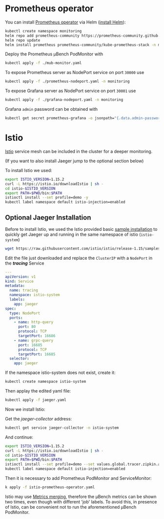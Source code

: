 # Prometheus operator

You can install [Prometheus operator](https://github.com/prometheus-operator/prometheus-operator) via Helm ([install Helm](https://helm.sh/docs/intro/install)): 

```zsh
kubectl create namespace monitoring
helm repo add prometheus-community https://prometheus-community.github.io/helm-charts
helm repo update
helm install prometheus prometheus-community/kube-prometheus-stack -n monitoring
```

Deploy the Prometheus µBench PodMonitor with
```zsh
kubectl apply -f ./mub-monitor.yaml
```

To expose Prometheus server as NodePort service on port `30000` use

```zsh
kubectl apply -f ./prometheus-nodeport.yaml -n monitoring
```

To expose Grafana server as NodePort service on port `30001` use

```zsh
kubectl apply -f ./grafana-nodeport.yaml -n monitoring
```

Grafana `admin` password can be obtained with

```zsh
kubectl get secret prometheus-grafana -o jsonpath="{.data.admin-password}" -n monitoring | base64 --decode ; echo
``` 

# Istio
[Istio](https://istio.io/) service mesh can be included in the cluster for a deeper monitoring.

(If you want to also install Jaeger jump to the optional section below)

To install Istio we used:

```zsh
export ISTIO_VERSION=1.15.2
curl -L https://istio.io/downloadIstio | sh -
cd istio-$ISTIO_VERSION
export PATH=$PWD/bin:$PATH
istioctl install --set profile=demo -y
kubectl label namespace default istio-injection=enabled
```

## Optional Jaeger Installation
Before to install Istio, we used the Istio provided basic [sample installation](https://istio.io/latest/docs/ops/integrations/jaeger/) to quickly get Jaeger up and running in the same namespace of istio (`istio-system`)

```zsh
wget https://raw.githubusercontent.com/istio/istio/release-1.15/samples/addons/jaeger.yaml
```
Edit the file just downloaded and replace the `ClusterIP` with a `NodePort` in the ***tracing*** Service 

```yaml
---
apiVersion: v1
kind: Service
metadata:
  name: tracing
  namespace: istio-system
  labels:
    app: jaeger
spec:
  type: NodePort
  ports:
    - name: http-query
      port: 80
      protocol: TCP
      targetPort: 16686
    - name: grpc-query
      port: 16685
      protocol: TCP
      targetPort: 16685
  selector:
    app: jaeger
```

If the namespace istio-system does not exist, create it:

```zsh
kubectl create namespace istio-system
```

Then applay the edited yaml file:

```zsh
kubectl apply -f jaeger.yaml
```

Now we install Istio:

Get the *jaeger-collector* address:

```zsh
kubectl get service jaeger-collector -n istio-system
```
And continue:

```zsh
export ISTIO_VERSION=1.15.2
curl -L https://istio.io/downloadIstio | sh -
cd istio-$ISTIO_VERSION
export PATH=$PWD/bin:$PATH
istioctl install --set profile=demo --set values.global.tracer.zipkin.address=<jaeger-collector-address>:9411 -y
kubectl label namespace default istio-injection=enabled
```

Then it is necessary to add Prometheus PodMonitor and ServiceMonitor:
```zsh
k apply -f istio-prometheus-operator.yaml
```

Istio may use [Metrics merging](https://istio.io/latest/docs/ops/integrations/prometheus/), therefore the µBench metrics can be shown two times, even though with different 'job' labels. To avoid this, in presence of Istio, can be convenient not to run the aforementioned µBench PodMonitor. 
